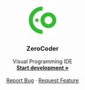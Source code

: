 <div id="top"></div>




<!-- PROJECT LOGO -->
<br />
<div align="center">
  <a href="https://github.com/N3wSk1Y/ZeroCoder/">
    <img src="images/logo.png" alt="Logo" width="80" height="80">
  </a>

<h3 align="center">ZeroCoder</h3>

  <p align="center">
    Visual Programming IDE
    <br />
    <a href="https://github.com/N3wSk1Y/ZeroCoder/"><strong>Start development »</strong></a>
    <br />
    <br />
    <a href="https://github.com/N3wSk1Y/ZeroCoder/issues">Report Bug</a>
    ·
    <a href="https://github.com/N3wSk1Y/ZeroCoder/issues">Request Feature</a>
  </p>
</div>




